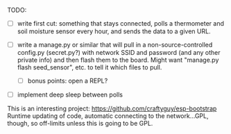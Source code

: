 TODO: 

- [ ] write first cut: something that stays connected, polls a thermometer and soil moisture sensor every hour, and sends the data to a given URL.
- [ ] write a manage.py or similar that will pull in a non-source-controlled config.py (secret.py?) with network SSID and password (and any other private info) and then flash them to the board. Might want "manage.py flash seed_sensor", etc. to tell it which files to pull.
    - [ ] bonus points: open a REPL?
- [ ] implement deep sleep between polls


This is an interesting project: https://github.com/craftyguy/esp-bootstrap
Runtime updating of code, automatic connecting to the network...GPL, though, so off-limits unless this is going to be GPL.
